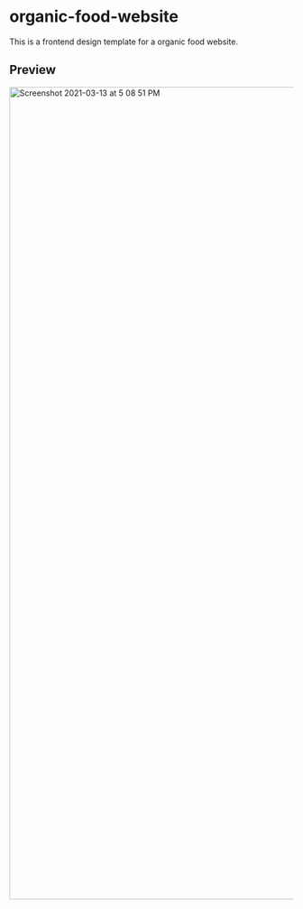 # organic-food-website
This is a frontend design template for a organic food website.

## Preview
<img width="1440" alt="Screenshot 2021-03-13 at 5 08 51 PM" src="https://user-images.githubusercontent.com/64217477/111028794-f9d05f00-841e-11eb-825c-f96495acafa0.png">
